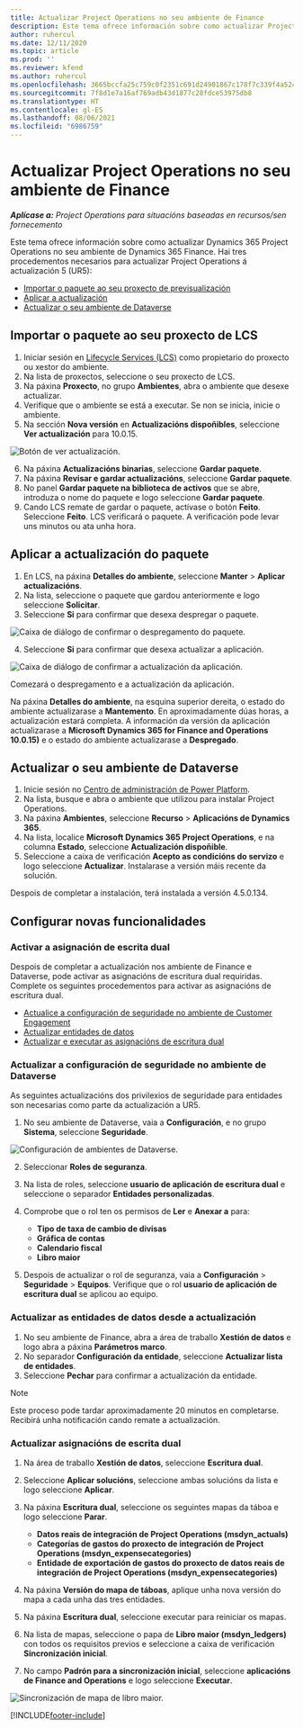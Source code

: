 ```yaml
---
title: Actualizar Project Operations no seu ambiente de Finance
description: Este tema ofrece información sobre como actualizar Project Operations no seu ambiente de Dynamics 365 Finance.
author: ruhercul
ms.date: 12/11/2020
ms.topic: article
ms.prod: ''
ms.reviewer: kfend
ms.author: ruhercul
ms.openlocfilehash: 3665bccfa25c759c0f2351c691d24901867c178f7c339f4a524856842666aec5
ms.sourcegitcommit: 7f8d1e7a16af769adb43d1877c28fdce53975db8
ms.translationtype: HT
ms.contentlocale: gl-ES
ms.lasthandoff: 08/06/2021
ms.locfileid: "6986759"
---
```

# <a name="update-project-operations-in-your-finance-environment"></a>Actualizar Project Operations no seu ambiente de Finance

_**Aplícase a:** Project Operations para situacións baseadas en recursos/sen fornecemento_


Este tema ofrece información sobre como actualizar Dynamics 365 Project Operations no seu ambiente de Dynamics 365 Finance. Hai tres procedementos necesarios para actualizar Project Operations á actualización 5 (UR5):

- [Importar o paquete ao seu proxecto de previsualización](#import)
- [Aplicar a actualización](#apply)
- [Actualizar o seu ambiente de Dataverse](#update)

## <a name="import-the-package-into-your-lcs-project"></a><a name="import"></a>Importar o paquete ao seu proxecto de LCS

1. Iniciar sesión en [Lifecycle Services (LCS)](https://lcs.dynamics.com/) como propietario do proxecto ou xestor do ambiente.
2. Na lista de proxectos, seleccione o seu proxecto de LCS.
3. Na páxina **Proxecto**, no grupo **Ambientes**, abra o ambiente que desexe actualizar.
4. Verifique que o ambiente se está a executar. Se non se inicia, inicie o ambiente.
5. Na sección **Nova versión** en **Actualizacións dispoñibles**, seleccione **Ver actualización** para 10.0.15.

![Botón de ver actualización.](media/view-update.png)

6. Na páxina **Actualizacións binarias**, seleccione **Gardar paquete**.
7. Na páxina **Revisar e gardar actualizacións**, seleccione **Gardar paquete**.
8. No panel **Gardar paquete na biblioteca de activos** que se abre, introduza o nome do paquete e logo seleccione **Gardar paquete**.
9. Cando LCS remate de gardar o paquete, actívase o botón **Feito**. Seleccione **Feito**. LCS verificará o paquete. A verificación pode levar uns minutos ou ata unha hora.


## <a name="apply-the-package-update"></a><a name="apply"></a>Aplicar a actualización do paquete

1. En LCS, na páxina **Detalles do ambiente**, seleccione **Manter** > **Aplicar actualizacións**.
2. Na lista, seleccione o paquete que gardou anteriormente e logo seleccione **Solicitar**.
3. Seleccione **Si** para confirmar que desexa despregar o paquete.

![Caixa de diálogo de confirmar o despregamento do paquete.](media/confirm-package-deployment.png)

4. Seleccione **Si** para confirmar que desexa actualizar a aplicación.

![Caixa de diálogo de confirmar a actualización da aplicación.](media/confirm-application-update.png)

Comezará o despregamento e a actualización da aplicación. 

Na páxina **Detalles do ambiente**, na esquina superior dereita, o estado do ambiente actualizarase a **Mantemento**. En aproximadamente dúas horas, a actualización estará completa. A información da versión da aplicación actualizarase a **Microsoft Dynamics 365 for Finance and Operations 10.0.15)** e o estado do ambiente actualizarase a **Despregado**.


## <a name="update-your-dataverse-environment"></a><a name="update"></a>Actualizar o seu ambiente de Dataverse

1. Inicie sesión no [Centro de administración de Power Platform](https://admin.powerplatform.com/).
2. Na lista, busque e abra o ambiente que utilizou para instalar Project Operations.
3. Na páxina **Ambientes**, seleccione **Recurso** > **Aplicacións de Dynamics 365**.
4. Na lista, localice **Microsoft Dynamics 365 Project Operations**, e na columna **Estado**, seleccione **Actualización dispoñible**.
5. Seleccione a caixa de verificación **Acepto as condicións do servizo** e logo seleccione **Actualizar**. Instalarase a versión máis recente da solución.

Despois de completar a instalación, terá instalada a versión 4.5.0.134.

## <a name="configure-new-features"></a>Configurar novas funcionalidades

### <a name="enable-dual-write-mapping"></a>Activar a asignación de escrita dual

Despois de completar a actualización nos ambiente de Finance e Dataverse, pode activar as asignacións de escritura dual requiridas. Complete os seguintes procedementos para activar as asignacións de escritura dual.

- [Actualice a configuración de seguridade no ambiente de Customer Engagement](#security)
- [Actualizar entidades de datos](#refresh)
- [Actualizar e executar as asignacións de escritura dual](#run)

### <a name="update-security-settings-on-the-dataverse-environment"></a><a name="security"></a>Actualizar a configuración de seguridade no ambiente de Dataverse

As seguintes actualizacións dos privilexios de seguridade para entidades son necesarias como parte da actualización a UR5.

1. No seu ambiente de Dataverse, vaia a **Configuración**, e no grupo **Sistema**, seleccione **Seguridade**.

![Configuración de ambientes de Dataverse.](media/Picture21.png)

2. Seleccionar **Roles de seguranza**.
3. Na lista de roles, seleccione **usuario de aplicación de escritura dual** e seleccione o separador **Entidades personalizadas**. 
4. Comprobe que o rol ten os permisos de **Ler** e **Anexar a** para:

      - **Tipo de taxa de cambio de divisas**
      - **Gráfica de contas** 
      - **Calendario fiscal** 
      - **Libro maior**

5. Despois de actualizar o rol de seguranza, vaia a **Configuración** > **Seguridade** > **Equipos**. Verifique que o rol **usuario de aplicación de escritura dual** se aplicou ao equipo. 

### <a name="refresh-data-entities-from-the-update"></a><a name="refresh"></a>Actualizar as entidades de datos desde a actualización

1. No seu ambiente de Finance, abra a área de traballo **Xestión de datos** e logo abra a páxina **Parámetros marco**.
2. No separador **Configuración da entidade**, seleccione **Actualizar lista de entidades**.
3. Seleccione **Pechar** para confirmar a actualización da entidade.

 > [!NOTE]
 > Este proceso pode tardar aproximadamente 20 minutos en completarse. Recibirá unha notificación cando remate a actualización.

### <a name="update-dual-write-mappings"></a><a name="run"></a>Actualizar asignacións de escrita dual

1. Na área de traballo **Xestión de datos**, seleccione **Escritura dual**.
2. Seleccione **Aplicar solucións**, seleccione ambas solucións da lista e logo seleccione **Aplicar**.
3. Na páxina **Escritura dual**, seleccione os seguintes mapas da táboa e logo seleccione **Parar**.

    - **Datos reais de integración de Project Operations (msdyn_actuals)**
    - **Categorías de gastos do proxecto de integración de Project Operations (msdyn_expensecategories)**
    - **Entidade de exportación de gastos do proxecto de datos reais de integración de Project Operations (msdyn_expensecategories)**

4. Na páxina **Versión do mapa de táboas**, aplique unha nova versión do mapa a cada unha das tres entidades.
5. Na páxina **Escritura dual**, seleccione executar para reiniciar os mapas.
6. Na lista de mapas, seleccione o papa de **Libro maior (msdyn_ledgers)** con todos os requisitos previos e seleccione a caixa de verificación **Sincronización inicial**. 
7. No campo **Padrón para a sincronización inicial**, seleccione **aplicacións de Finance and Operations** e logo seleccione **Executar**.
 
 ![Sincronización de mapa de libro maior.](media/DW6.png)
 


[!INCLUDE[footer-include](../includes/footer-banner.md)]